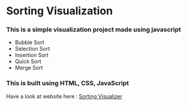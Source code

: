 # Sorting Visualization
### This is a simple visualization project made using javascript 
- Bubble Sort 
- Selection Sort
- Insertion Sort
- Quick Sort
- Merge Sort

### This is built using HTML, CSS, JavaScript <br/>



Have a look at website here : [Sorting Visualizer](https://github.com/saikrishnagujju/Visual_sorting)

